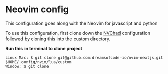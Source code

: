 # Neovim config

This configuration goes along with the Neovim for javascript and python

To use this configuration, first clone down the [NVChad](https://nvchad.com) configuration
followed by cloning this into the custom directory.

**Run this in terminal to clone project**
```
Linux Mac: $ git clone git@github.com:dreamsofcode-io/nvim-nextjs.git $HOME/.config/nvim/lua/custom
Window: $ git clone 

```
